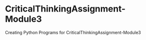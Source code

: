 # CriticalThinkingAssignment-Module3
Creating Python Programs for CriticalThinkingAssignment-Module3
